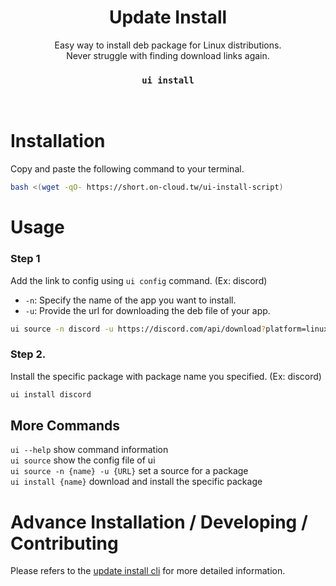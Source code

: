 <div align="center">
<h1>Update Install</h1>
Easy way to install deb package for Linux distributions.<br>
Never struggle with finding download links again.<br>
<h3><code>ui install</code></h3>
<br>
</div>

# Installation
Copy and paste the following command to your terminal.
```bash
bash <(wget -qO- https://short.on-cloud.tw/ui-install-script)
```

# Usage

### Step 1
Add the link to config using `ui config` command. (Ex: discord)
- `-n`: Specify the name of the app you want to install.
- `-u`: Provide the url for downloading the deb file of your app.
```bash
ui source -n discord -u https://discord.com/api/download?platform=linux&format=deb
```

### Step 2.
Install the specific package with package name you specified. (Ex: discord)
```bash
ui install discord
```

## More Commands
`ui --help` show command information  
`ui source` show the config file of ui  
`ui source -n {name} -u {URL}` set a source for a package  
`ui install {name}` download and install the specific package

# Advance Installation / Developing / Contributing
Please refers to the [update install cli](https://github.com/Update-Install/cli) for more detailed information.
